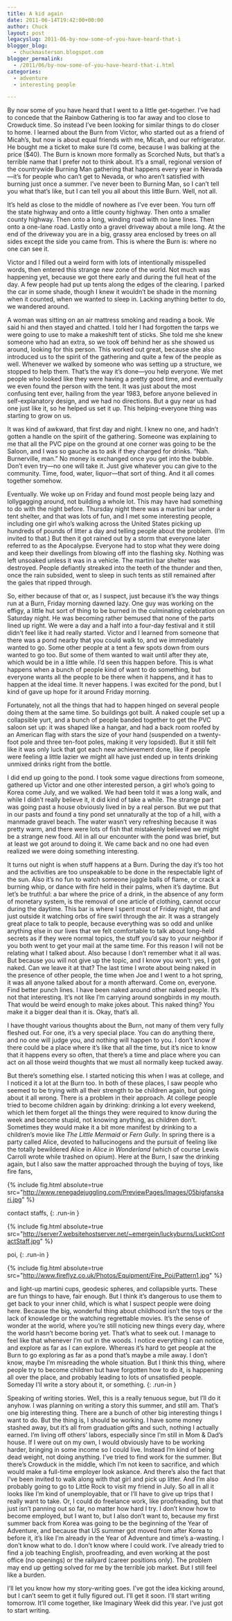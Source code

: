 ```yaml
---
title: A kid again
date: 2011-06-14T19:42:00+00:00
author: Chuck
layout: post
legacyslug: 2011-06-by-now-some-of-you-have-heard-that-i
blogger_blog:
  - chuckmasterson.blogspot.com
blogger_permalink:
  - /2011/06/by-now-some-of-you-have-heard-that-i.html
categories:
  - adventure
  - interesting people

---
```

By now some of you have heard that I went to a little get-together. I’ve
had to concede that the Rainbow Gathering is too far away and too close to
Crowduck time. So instead I’ve been looking for similar things to do
closer to home. I learned about the Burn from Victor, who started out as a
friend of Micah’s, but now is about equal friends with me, Micah, and our
refrigerator. He bought me a ticket to make sure I’d come, because I was
balking at the price ($40). The Burn is known more formally as Scorched Nuts,
but that’s a terrible name that I prefer not to think about. It’s a
small, regional version of the countrywide Burning Man gathering that happens
every year in Nevada—it’s for people who can’t get to Nevada, or
who aren’t satisfied with burning just once a summer. I’ve never
been to Burning Man, so I can’t tell you what that’s like, but I
can tell you all about this little Burn. Well, not all. 

It’s held as close to the middle of nowhere as I’ve ever been. You
turn off the state highway and onto a little county highway. Then onto a
smaller county highway. Then onto a long, winding road with no lane lines. Then
onto a one-lane road. Lastly onto a gravel driveway about a mile long. At the
end of the driveway you are in a big, grassy area enclosed by trees on all
sides except the side you came from. This is where the Burn is: where no one
can see it.

Victor and I filled out a weird form with lots of intentionally misspelled
words, then entered this strange new zone of the world. Not much was happening
yet, because we got there early and during the full heat of the day. A few
people had put up tents along the edges of the clearing. I parked the car in
some shade, though I knew it wouldn’t be shade in the morning when it
counted, when we wanted to sleep in. Lacking anything better to do, we wandered
around.

A woman was sitting on an air mattress smoking and reading a book. We said hi
and then stayed and chatted. I told her I had forgotten the tarps we were going
to use to make a makeshift tent of sticks. She told me she knew someone who had
an extra, so we took off behind her as she showed us around, looking for this
person. This worked out great, because she also introduced us to the spirit of
the gathering and quite a few of the people as well. Whenever we walked by
someone who was setting up a structure, we stopped to help them. That’s
the way it’s done—you help everyone. We met people who looked like they
were having a pretty good time, and eventually we even found the person with
the tent. It was just about the most confusing tent ever, hailing from the year
1983, before anyone believed in self-explanatory design, and we had no
directions. But a guy near us had one just like it, so he helped us set it up.
This helping-everyone thing was starting to grow on us.

It was kind of awkward, that first day and night. I knew no one, and
hadn’t gotten a handle on the spirit of the gathering. Someone was
explaining to me that all the PVC pipe on the ground at one corner was going to
be the Saloon, and I was so gauche as to ask if they charged for drinks.
“Nah. Burnerville, man.” No money is exchanged once you get into
the bubble. Don’t even try—no one will take it. Just give whatever you
can give to the community. Time, food, water, liquor—that sort of thing. And it
all comes together somehow.

Eventually. We woke up on Friday and found most people being lazy and
lollygagging around, not building a whole lot. This may have had something to
do with the night before. Thursday night there was a martini bar under a tent
shelter, and that was lots of fun, and I met some interesting people, including
one girl who’s walking across the United States picking up hundreds of
pounds of litter a day and telling people about the problem. (I’m invited
to that.) But then it got rained out by a storm that everyone later referred to
as the Apocalypse. Everyone had to stop what they were doing and keep their
dwellings from blowing off into the flashing sky. Nothing was left unsoaked
unless it was in a vehicle. The martini bar shelter was destroyed. People
defiantly streaked into the teeth of the thunder and then, once the rain
subsided, went to sleep in such tents as still remained after the gales that
ripped through.

So, either because of that or, as I suspect, just because it’s the way
things run at a Burn, Friday morning dawned lazy. One guy was working on the
effigy, a little hut sort of thing to be burned in the culminating celebration
on Saturday night. He was becoming rather bemused that none of the parts lined
up right. We were a day and a half into a four-day festival and it still
didn’t feel like it had really started. Victor and I learned from someone
that there was a pond nearby that you could walk to, and we immediately wanted
to go. Some other people at a tent a few spots down from ours wanted to go too.
But some of them wanted to wait until after they ate, which would be in a
little while. I’d seen this happen before. This is what happens when a
bunch of people kind of want to do something, but everyone wants all the people
to be there when it happens, and it has to happen at the ideal time. It never
happens. I was excited for the pond, but I kind of gave up hope for it around
Friday morning.

Fortunately, not all the things that had to happen hinged on several people
doing them at the same time. So buildings got built. A naked couple set up a
collapsible yurt, and a bunch of people banded together to get the PVC saloon
set up: it was shaped like a hangar, and had a back room roofed by an American
flag with stars the size of your hand (suspended on a twenty-foot pole and
three ten-foot poles, making it very lopsided). But it still felt like it was
only luck that got each new achievement done, like if people were feeling a
little lazier we might all have just ended up in tents drinking unmixed drinks
right from the bottle.

I did end up going to the pond. I took some vague directions from someone,
gathered up Victor and one other interested person, a girl who’s going to
Korea come July, and we walked. We had been told it was a long walk, and while
I didn’t really believe it, it did kind of take a while. The strange part
was going past a house obviously lived in by a real person. But we put that in
our pasts and found a tiny pond set unnaturally at the top of a hill, with a
manmade gravel beach. The water wasn’t very refreshing because it was
pretty warm, and there were lots of fish that mistakenly believed we might be a
strange new food. All in all our encounter with the pond was brief, but at
least we got around to doing it. We came back and no one had even realized we
were doing something interesting.

It turns out night is when stuff happens at a Burn. During the day it’s
too hot and the activities are too unspeakable to be done in the respectable
light of the sun. Also it’s no fun to watch someone juggle balls of
flame, or crack a burning whip, or dance with fire held in their palms, when
it’s daytime. But let’s be truthful: a bar where the price of a
drink, in the absence of any form of monetary system, is the removal of one
article of clothing, cannot occur during the daytime. This bar is where I spent
most of Friday night, that and just outside it watching orbs of fire swirl
through the air. It was a strangely great place to talk to people, because
everything was so odd and unlike anything else in our lives that we felt
comfortable to talk about long-held secrets as if they were normal topics, the
stuff you’d say to your neighbor if you both went to get your mail at the
same time. For this reason I will not be relating what I talked about. Also
because I don’t remember what it all was. But because you will not give
up the topic, and I know you won’t: yes, I got naked. Can we leave it at
that? The last time I wrote about being naked in the presence of other people,
the time when Joe and I went to a hot spring, it was all anyone talked about
for a month afterward. Come on, everyone. Find better punch lines. I have been
naked around other naked people. It’s not that interesting. It’s
not like I’m carrying around songbirds in my mouth. That would be weird
enough to make jokes about. This naked thing? You make it a bigger deal than it
is. Okay, that’s all.

I have thought various thoughts about the Burn, not many of them very fully
fleshed out. For one, it’s a very special place. You can do anything
there, and no one will judge you, and nothing will happen to you. I don’t
know if there could be a place where it’s like that all the time, but
it’s nice to know that it happens every so often, that there’s a
time and place where you can act on all those weird thoughts that we must all
normally keep tucked away.

But there’s something else. I started noticing this when I was at
college, and I noticed it a lot at the Burn too. In both of these places, I saw
people who seemed to be trying with all their strength to be children again,
but going about it all wrong. There is a problem in their approach. At college
people tried to become children again by drinking: drinking a lot every
weekend, which let them forget all the things they were required to know during
the week and become stupid, not knowing anything, as children don’t.
Sometimes they would make it a bit more manifest by drinking to a
children’s movie like *The Little Mermaid* or *Fern Gully*. In
spring there is a party called Alice, devoted to hallucinogens and the pursuit
of feeling like the totally bewildered Alice in *Alice in Wonderland*
(which of course Lewis Carroll wrote while trashed on opium). Here at the Burn,
I saw the drinking again, but I also saw the matter approached through the
buying of toys, like fire fans,

{% include fig.html absolute=true
src="http://www.renegadejuggling.com/PreviewPages/Images/05bigfanskari.jpg" %}

contact staffs,
{: .run-in }

{% include fig.html absolute=true
src="http://server7.websitehostserver.net/~emergein/luckyburns/LucktContactStaff.jpg"
%}

poi,
{: .run-in }

{% include fig.html absolute=true
src="http://www.fireflyz.co.uk/Photos/Equipment/Fire_Poi/Pattern1.jpg" %}

and light-up martini cups, geodesic spheres, and collapsible yurts. These are
fun things to have, fair enough. But I think it’s dangerous to use them
to get back to your inner child, which is what I suspect people were doing
here. Because the big, wonderful thing about childhood isn’t the toys or
the lack of knowledge or the watching regrettable movies. It’s the sense
of wonder at the world, where you’re still noticing new things every day,
where the world hasn’t become boring yet. That’s what to seek out.
I manage to feel like that whenever I’m out in the woods. I notice
everything I can notice, and explore as far as I can explore. Whereas
it’s hard to get people at the Burn to go exploring as far as a pond
that’s maybe a mile away. I don’t know, maybe I’m misreading
the whole situation. But I think this thing, where people try to become
children but have forgotten how to do it, is happening all over the place, and
probably leading to lots of unsatisfied people. Someday I’ll write a
story about it, or something.
{: .run-in }

Speaking of writing stories. Well, this is a really tenuous segue, but
I’ll do it anyhow. I was planning on writing a story this summer, and
still am. That’s one big interesting thing. There are a bunch of other
big interesting things I want to do. But the thing is, I should be working. I
have some money stashed away, but it’s all from graduation gifts and
such, nothing I actually earned. I’m living off others’ labors,
especially since I’m still in Mom & Dad’s house. If I were out on
my own, I would obviously have to be working harder, bringing in some income so
I could live. Instead I’m kind of being dead weight, not doing anything.
I’ve tried to find work for the summer. But there’s Crowduck in the
middle, which I’m not keen to sacrifice, and which would make a full-time
employer look askance. And there’s also the fact that I’ve been
invited to walk along with that girl and pick up litter. And I’m also
probably going to go to Little Rock to visit my friend in July. So all in all
it looks like I’m kind of unemployable, that or I’ll have to give
up trips that I really want to take. Or, I could do freelance work, like
proofreading, but that just isn’t panning out so far, no matter how hard
I try. I don’t know how to become employed, but I want to, but I also
don’t want to, because my first summer back from Korea was going to be
the beginning of the Year of Adventure, and because that US summer got moved
from after Korea to before it, it’s like I’m already in the Year of
Adventure and time’s a-wasting. I don’t know what to do. I
don’t know where I could work. I’ve already tried to find a job
teaching English, proofreading, and even working at the post office (no
openings) or the railyard (career positions only). The problem may end up
getting solved for me by the terrible job market. But I still feel like a
burden.

I’ll let you know how my story-writing goes. I’ve got the idea
kicking around, but I can’t seem to get it fully figured out. I’ll
get it soon. I’ll start writing tomorrow. It’ll come together, like
Imaginary Week did this year. I’ve just got to start writing.


